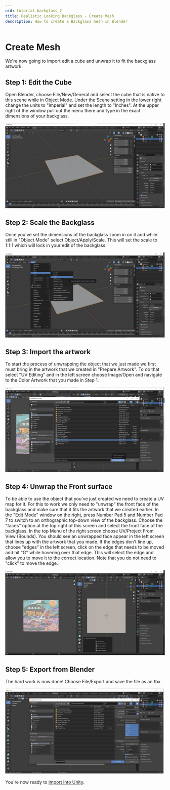 ```yaml
---
uid: tutorial_backglass_2
title: Realistic Looking Backglass - Create Mesh
description: How to create a Backglass mesh in Blender
---
```


# Create Mesh

We're now going to import edit a cube and unwrap it to fit the backglass artwork.

## Step 1: Edit the Cube

Open Blender, choose File/New/General and select the cube that is native to this scene while in Object Mode.  Under the Scene setting in the lower right change the units to "Imperial" and set the length to "Inches".  At the upper right of the window pull out the menu there and type in the exact dimensions of your backglass.

![Editing the Cube](BlenderObject.jpg)

## Step 2: Scale the Backglass

Once you've set the dimensions of the backglass zoom in on it and while still in "Object Mode" select Object/Apply/Scale.  This will set the scale to 1:1:1 which will lock in your edit of the backglass.

![Set the Scale](BlenderScale.jpg)

## Step 3: Import the artwork

To start the process of unwrapping the object that we just made we first must bring in the artwork that we created in "Prepare Artwork".  To do that select "UV Editing" and in the left screen choose Image/Open and navigate to the Color Artwork that you made in Step 1.

![Bring in the Artwork](BlenderBringInImage.jpg)

## Step 4: Unwrap the Front surface

To be able to use the object that you've just created we need to create a UV map for it.  For this to work we only need to "unwrap" the front face of the backglass and make sure that it fits the artwork that we created earlier. In the "Edit Mode" window on the right, press Number Pad 5 and Number Pad 7 to switch to an orthographic top-down view of the backglass.  Choose the "faces" option at the top right of this screen and select the front face of the backglass.  In the top Menu of the right screen choose UV/Project From View (Bounds).  You should see an unwrapped face appear in the left screen that lines up with the artwork that you made.  If the edges don't line up, choose "edges" in the left screen, click on the edge that needs to be moved and hit "G" while hovering over that edge.  This will select the edge and allow you to move it to the correct location.  Note that you do not need to "click" to move the edge.

![Unwrap the Backglass Front Face](ProjectFromView.jpg)

## Step 5: Export from Blender

The hard work is now done!  Choose File/Export and save the file as an fbx.

![Export the Backglass](BlenderExportfbx.jpg)

You're now ready to [import into Unity](xref:tutorial_backglass_3).
